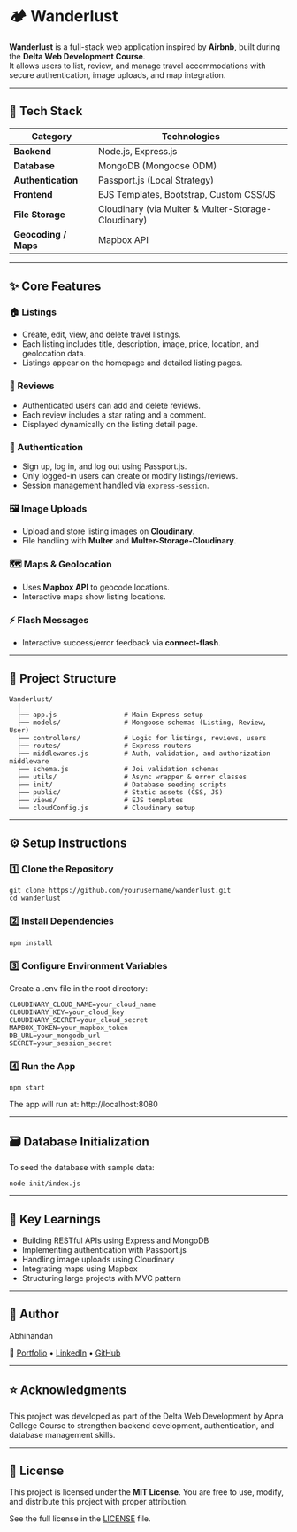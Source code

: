 # 🏕️ Wanderlust

**Wanderlust** is a full-stack web application inspired by **Airbnb**, built during the **Delta Web Development Course**.  
It allows users to list, review, and manage travel accommodations with secure authentication, image uploads, and map integration.  

---

## 🚀 Tech Stack

| Category | Technologies |
|-----------|---------------|
| **Backend** | Node.js, Express.js |
| **Database** | MongoDB (Mongoose ODM) |
| **Authentication** | Passport.js (Local Strategy) |
| **Frontend** | EJS Templates, Bootstrap, Custom CSS/JS |
| **File Storage** | Cloudinary (via Multer & Multer-Storage-Cloudinary) |
| **Geocoding / Maps** | Mapbox API |

---

## ✨ Core Features

### 🏠 Listings
- Create, edit, view, and delete travel listings.
- Each listing includes title, description, image, price, location, and geolocation data.
- Listings appear on the homepage and detailed listing pages.

### 💬 Reviews
- Authenticated users can add and delete reviews.
- Each review includes a star rating and a comment.
- Displayed dynamically on the listing detail page.

### 🔐 Authentication
- Sign up, log in, and log out using Passport.js.
- Only logged-in users can create or modify listings/reviews.
- Session management handled via `express-session`.

### 🖼️ Image Uploads
- Upload and store listing images on **Cloudinary**.
- File handling with **Multer** and **Multer-Storage-Cloudinary**.

### 🗺️ Maps & Geolocation
- Uses **Mapbox API** to geocode locations.
- Interactive maps show listing locations.

### ⚡ Flash Messages
- Interactive success/error feedback via **connect-flash**.

---

## 🧩 Project Structure

```
Wanderlust/
  │
  ├── app.js                 # Main Express setup
  ├── models/                # Mongoose schemas (Listing, Review, User)
  ├── controllers/           # Logic for listings, reviews, users
  ├── routes/                # Express routers
  ├── middlewares.js         # Auth, validation, and authorization middleware
  ├── schema.js              # Joi validation schemas
  ├── utils/                 # Async wrapper & error classes
  ├── init/                  # Database seeding scripts
  ├── public/                # Static assets (CSS, JS)
  ├── views/                 # EJS templates
  └── cloudConfig.js         # Cloudinary setup
```

---

## ⚙️ Setup Instructions

### 1️⃣ Clone the Repository
```
git clone https://github.com/yourusername/wanderlust.git
cd wanderlust
```

### 2️⃣ Install Dependencies
```
npm install
```

### 3️⃣ Configure Environment Variables
Create a .env file in the root directory:
```
CLOUDINARY_CLOUD_NAME=your_cloud_name
CLOUDINARY_KEY=your_cloud_key
CLOUDINARY_SECRET=your_cloud_secret
MAPBOX_TOKEN=your_mapbox_token
DB_URL=your_mongodb_url
SECRET=your_session_secret
```

### 4️⃣ Run the App
```
npm start
```
The app will run at: http://localhost:8080

---

## 🗃️ Database Initialization

To seed the database with sample data:
```
node init/index.js
```

---

## 🧠 Key Learnings

- Building RESTful APIs using Express and MongoDB
- Implementing authentication with Passport.js
- Handling image uploads using Cloudinary
- Integrating maps using Mapbox
- Structuring large projects with MVC pattern

---

## 👤 Author

Abhinandan

🔗 [Portfolio](https://app.makemyaisite.com/abhirajput_19) • [LinkedIn](https://www.linkedin.com/in/abhirajput19) • [GitHub](https://github.com/abhirajput-19)

---

## ⭐ Acknowledgments

This project was developed as part of the Delta Web Development by Apna College Course to strengthen backend development, authentication, and database management skills.

---

## 📄 License

This project is licensed under the **MIT License**.  You are free to use, modify, and distribute this project with proper attribution.

See the full license in the [LICENSE](LICENSE) file.
